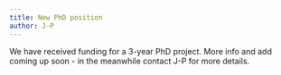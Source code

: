 ```yaml
---
title: New PhD position
author: J-P
---
```


We have received funding for a 3-year PhD project. More info and add coming up soon - in the meanwhile contact J-P for more details.
